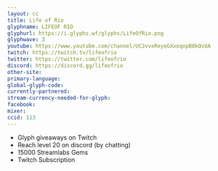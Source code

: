 ```yaml
---
layout: cc
title: Life of Rio
glyphname: LIFEOF RIO
glyphurl: https://i.glyphs.wf/glyphs/LifeOfRio.png
glyphwave: 3
youtube: https://www.youtube.com/channel/UCJvvxReyeGXxoqnpB8kQvUA
twitch: https://twitch.tv/lifeofrio
twitter: https://twitter.com/lifeofrio
discord: https://discord.gg/lifeofrio
other-site: 
primary-language: 
global-glyph-code: 
currently-partnered: 
stream-currency-needed-for-glyph: 
facebook: 
mixer: 
ccid: 113
---
```

* Glyph giveaways on Twitch
* Reach level 20 on discord (by chatting)
* 15000 Streamlabs Gems
* Twitch Subscription
